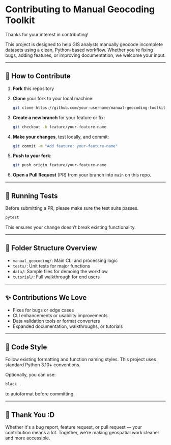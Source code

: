 # Contributing to Manual Geocoding Toolkit

Thanks for your interest in contributing!

This project is designed to help GIS analysts manually geocode incomplete datasets using a clean, Python-based workflow. Whether you're fixing bugs, adding features, or improving documentation, we welcome your input.

---

## 🧱 How to Contribute

1. **Fork** this repository
2. **Clone** your fork to your local machine:

   ```bash
   git clone https://github.com/your-username/manual-geocoding-toolkit.git
   ```

3. **Create a new branch** for your feature or fix:

   ```bash
   git checkout -b feature/your-feature-name
   ```

4. **Make your changes**, test locally, and commit:

   ```bash
   git commit -m "Add feature: your-feature-name"
   ```

5. **Push to your fork**:

   ```bash
   git push origin feature/your-feature-name
   ```

6. **Open a Pull Request** (PR) from your branch into `main` on this repo.

---

## 🧪 Running Tests

Before submitting a PR, please make sure the test suite passes.

```bash
pytest
```

This ensures your change doesn’t break existing functionality.

---

## 📁 Folder Structure Overview

- `manual_geocoding/`: Main CLI and processing logic
- `tests/`: Unit tests for major functions
- `data/`: Sample files for demoing the workflow
- `tutorial/`: Full walkthrough for end users

---

## ✨ Contributions We Love

- Fixes for bugs or edge cases
- CLI enhancements or usability improvements
- Data validation tools or format converters
- Expanded documentation, walkthroughs, or tutorials

---

## 📜 Code Style

Follow existing formatting and function naming styles. This project uses standard Python 3.10+ conventions.

Optionally, you can use:

```bash
black .
```

to autoformat before committing.

---

## 🤝 Thank You :D

Whether it's a bug report, feature request, or pull request — your contribution means a lot. Together, we’re making geospatial work cleaner and more accessible.
